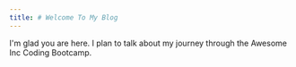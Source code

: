 ```yaml
---
title: # Welcome To My Blog
---
```


I'm glad you are here. I plan to talk about my journey through the Awesome Inc Coding Bootcamp.
